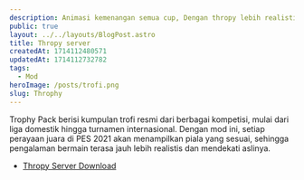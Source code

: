 ```yaml
---
description: Animasi kemenangan semua cup, Dengan thropy lebih realistis
public: true
layout: ../../layouts/BlogPost.astro
title: Thropy server
createdAt: 1714112480571
updatedAt: 1714112732782
tags:
  - Mod
heroImage: /posts/trofi.png
slug: Throphy
---
```

Trophy Pack berisi kumpulan trofi resmi dari berbagai kompetisi, mulai dari liga domestik hingga turnamen internasional. Dengan mod ini, setiap perayaan juara di PES 2021 akan menampilkan piala yang sesuai, sehingga pengalaman bermain terasa jauh lebih realistis dan mendekati aslinya.

- [Thropy Server Download](https://drive.google.com/file/d/1ifMyrcXzk9znwYjJ4W_OCov4phQ363Z2/view?usp=sharing)

